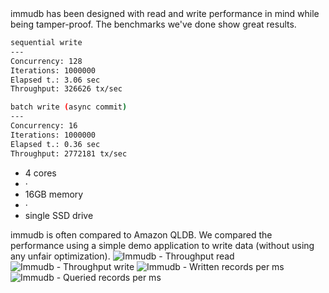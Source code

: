 <PageSection id="immudb-performance-section">
<PageSectionHeader title="Unmatched performance">
    immudb has been designed with read and write performance in mind while being tamper-proof. The benchmarks we've done show great results.
</PageSectionHeader>
<i-container>
<i-row>
<i-column md="6">

~~~bash
sequential write
---
Concurrency: 128
Iterations: 1000000
Elapsed t.: 3.06 sec
Throughput: 326626 tx/sec
~~~

</i-column>
<i-column md="6">
<div class="_margin-top-sm-1 _margin-top-xs-1">

~~~bash
batch write (async commit)
---
Concurrency: 16
Iterations: 1000000
Elapsed t.: 0.36 sec
Throughput: 2772181 tx/sec
~~~

</div>
</i-column>
</i-row>
<i-row>
<i-column>
    <div class="_text-center _padding-top-1">
        <ul class="list -inline _text-muted _font-size-sm">
            <li>4 cores</li>
            <li>&middot;</li>
            <li>16GB memory</li>
            <li>&middot;</li>
            <li>single SSD drive</li>
        </ul>
    </div>
</i-column>
</i-row>
<i-row>
<i-column>
    <PageSectionHeader id="qldb-comparison-section">
        <template #title>
        <fa icon="bolt" class="_text-primary"></fa>
        </template>
        immudb is often compared to Amazon QLDB. We compared the performance using a simple demo application to write data (without using any unfair optimization).
    </PageSectionHeader>
</i-column>
</i-row>
<i-row>
    <i-column md="6">
        <img class="image -responsive" src="/images/immudb/benchmark/throughput_read.png" alt="Immudb - Throughput read" />
    </i-column>
    <i-column md="6">
        <img class="image -responsive" src="/images/immudb/benchmark/throughput_write.png" alt="Immudb - Throughput write" />
    </i-column>
</i-row>
<i-row>
    <i-column md="6">
        <img class="image -responsive" src="/images/immudb/benchmark/exectime.png" alt="Immudb - Written records per ms" />
    </i-column>
    <i-column md="6">
        <img class="image -responsive" src="/images/immudb/benchmark/query_bm.png" alt="Immudb - Queried records per ms" />
    </i-column>
</i-row>
</i-container>
</PageSection>